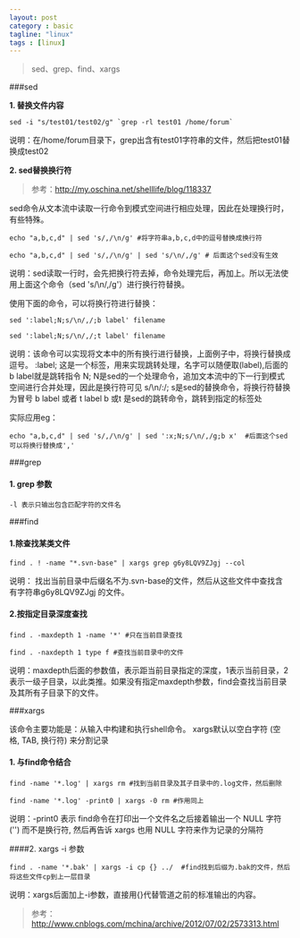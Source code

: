 ```yaml
---
layout: post
category : basic
tagline: "linux"
tags : [linux]
---
```

> sed、grep、find、xargs

###sed

**1. 替换文件内容**

```
sed -i "s/test01/test02/g" `grep -rl test01 /home/forum`
```

说明：在/home/forum目录下，grep出含有test01字符串的文件，然后把test01替换成test02

**2. sed替换换行符**
>参考：http://my.oschina.net/shelllife/blog/118337

sed命令从文本流中读取一行命令到模式空间进行相应处理，因此在处理换行时，有些特殊。

```
echo "a,b,c,d" | sed 's/,/\n/g' #将字符串a,b,c,d中的逗号替换成换行符

echo "a,b,c,d" | sed 's/,/\n/g' | sed 's/\n/,/g' # 后面这个sed没有生效
```

说明：sed读取一行时，会先把换行符去掉，命令处理完后，再加上。所以无法使用上面这个命令（sed 's/\n/,/g'）进行换行符替换。

使用下面的命令，可以将换行符进行替换：

```
sed ':label;N;s/\n/,/;b label' filename

sed ':label;N;s/\n/,/;t label' filename
```

说明：该命令可以实现将文本中的所有换行进行替换，上面例子中，将换行替换成逗号。
 :label;  这是一个标签，用来实现跳转处理，名字可以随便取(label),后面的b label就是跳转指令
 N;   N是sed的一个处理命令，追加文本流中的下一行到模式空间进行合并处理，因此是换行符可见
 s/\n/:/;    s是sed的替换命令，将换行符替换为冒号
 b label  或者 t label    b 或t 是sed的跳转命令，跳转到指定的标签处

 实际应用eg：

```
echo "a,b,c,d" | sed 's/,/\n/g' | sed ':x;N;s/\n/,/g;b x'  #后面这个sed可以将换行替换成','
```

###grep

#### 1. grep 参数

```
-l 表示只输出包含匹配字符的文件名
```

###find

#### 1.除查找某类文件

```
find . ! -name "*.svn-base" | xargs grep g6y8LQV9ZJgj --col
```

说明： 找出当前目录中后缀名不为.svn-base的文件，然后从这些文件中查找含有字符串g6y8LQV9ZJgj 的文件。

#### 2.按指定目录深度查找

```
find . -maxdepth 1 -name '*' #只在当前目录查找

find . -naxdepth 1 type f #查找当前目录中的文件
```

说明：maxdepth后面的参数值，表示距当前目录指定的深度，1表示当前目录，2表示一级子目录，以此类推。如果没有指定maxdepth参数，find会查找当前目录及其所有子目录下的文件。


###xargs

该命令主要功能是：从输入中构建和执行shell命令。
xargs默认以空白字符 (空格, TAB, 换行符) 来分割记录

#### 1. 与find命令结合

```
find -name '*.log' | xargs rm #找到当前目录及其子目录中的.log文件，然后删除

find -name '*.log' -print0 | xargs -0 rm #作用同上
```

说明：-print0 表示 find命令在打印出一个文件名之后接着输出一个 NULL 字符 ('') 而不是换行符, 然后再告诉 xargs 也用 NULL 字符来作为记录的分隔符

####2. xargs -i 参数

```
find . -name '*.bak' | xargs -i cp {} ../  #find找到后缀为.bak的文件，然后将这些文件cp到上一层目录
```

说明：xargs后面加上-i参数，直接用{}代替管道之前的标准输出的内容。

> 参考：
> http://www.cnblogs.com/mchina/archive/2012/07/02/2573313.html

